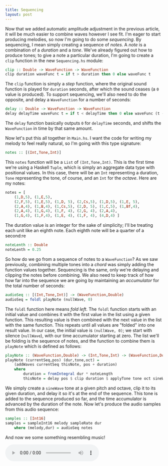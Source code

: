 ```yaml
---
title: Sequencing
layout: post
---
```


Now that we added automatic amplitude adjustment in the previous article, it will be much easier to combine waves however I see fit. I'm eager to
start producing melodies, so now I'm going to do some _sequencing_. By sequencing, I mean simply creating a sequence of _notes_. A _note_ is a
combination of a _duration_ and a _tone_. We've already figured out how to produce tones; to give a note a particular duration, I'm going to create
a `clip` function in the new `Sequencing.hs` module:

```haskell
clip :: Double -> WaveFunction -> WaveFunction
clip duration waveFunc t = if t > duration then 0 else waveFunc t
```

The `clip` function is simply a _step_ function, where the original sound function is played for `duration` seconds, after which the sound
ceases (a `0` value is produced). To support sequencing, we'll also need to do the opposite, and delay a `WaveFunction` for a number of seconds:

```haskell
delay :: Double -> WaveFunction -> WaveFunction
delay delayTime waveFunc t = if t < delayTime then 0 else waveFunc (t - delayTime)
```

The `delay` function basically outputs `0` for `delayTime` seconds, and shifts the `WaveFunction` in time by that same amount.

Now let's put this all together in `Main.hs`. I want the code for writing my melody to feel really natural, so I'm going with this type signature:

```haskell
notes :: [(Int,Tone,Int)]
```

This `notes` function will be a `List` of `(Int,Tone,Int)`. This is the first time we're using a Haskell `Tuple`, which is simply an aggregate data
type with positional values. In this case, there will be an `Int` representing a duration, `Tone` representing the tone, of course, and an `Int`
for the _octave_. Here are my notes:

```haskell
notes = [
    (1,D,5), (1,E,5), 
    (2,F,5), (1,E,5), (1,D, 5), (2,Cs,5), (1,D,5), (1,E, 5),
    (2,A,4), (1,B,4), (1,Cs,5), (2,D, 5), (1,C,5), (1,Bf,4),
    (2,A,4), (1,G,4), (1,F, 4), (2,G, 4), (2,A,4),
    (1,G,4), (1,F,4), (1,E, 4), (1,F, 4), (4,D,4) ]
```

The duration value is an integer for the sake of simplicity; I'll be treating each unit like an eighth note. Each eighth note will be a quarter
of a second:re

```haskell
noteLenth :: Double
noteLenth = 0.25
```

So how do we go from a sequence of notes to a `WaveFunction`? As we saw previously, combining multiple tones into a _chord_ was simply adding the
function values together. Sequencing is the same, only we're delaying and clipping the notes before combining. We also need to keep track of how
how far into the sequence we are going by maintaining an _accumulator_ for the total number of seconds:

```haskell
audioSeq :: [(Int,Tone,Int)] -> (WaveFunction,Double)
audioSeq = foldl playNote (nullWave, 0)
```

The `foldl` function here means _fold left_. The `foldl` function starts with an initial value and combines it with the first
value in the list using a given function. This resulting value is then combined with the next value in the list with the same function. This repeats
until all values are "folded" into one result value. In our case, the initial value is `(nullWave, 0)`; we start with silence (`nullWave`), with our
time accumulator starting at zero. The list we'll be folding is the sequence of notes, and the function to combine them is `playNote`
which is defined as follows:

```haskell
playNote :: (WaveFunction,Double) -> (Int,Tone,Int) -> (WaveFunction,Double)
playNote (currentSeq,pos) (dur,tone,oct) = 
    (addWaves currentSeq thisNote, pos + duration)
    where 
        duration = fromIntegral dur * noteLength
        thisNote = delay pos $ clip duration $ applyTone tone oct sineWave
```

We simply create a `sineWave` tone at a given pitch and octave, clip it to its given duration, and delay it so it's at the end of the sequence.
This tone is added to the sequence produced so far, and the time accumulator is advanced by the duration of the note. Now let's produce the audio
samples from this audio sequence:

```haskell
samples :: [Int16]
samples = sampleInt16 melody sampleRate dur
    where (melody,dur) = audioSeq notes
```

And now we some something resembling music!

<audio src="{{site.url}}/audio/sequence.wav" controls/>

To see the code in its entirety, check out the [article-5 branch](https://github.com/apoco/wave-machine/tree/article-5) of the `wave-machine`
repository.

I'm excited that I was able to create a simple melody. My goal in the next article will be to combine this melody with a base line.
